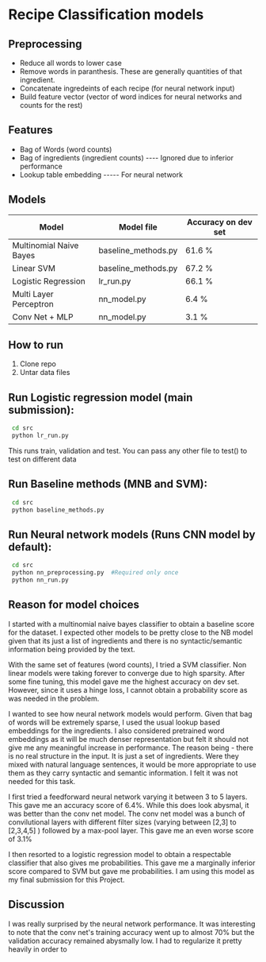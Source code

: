# Recipe Classification models

## Preprocessing
 * Reduce all words to lower case
 * Remove words in paranthesis. These are generally quantities of that ingredient. 
 * Concatenate ingredeints of each recipe (for neural network input)
 * Build feature vector (vector of word indices for neural networks and counts for the rest)
 
 ## Features
 * Bag of Words (word counts)
 * Bag of ingredients (ingredient counts) ---- Ignored due to inferior performance
 * Lookup table embedding ----- For neural network

## Models
| Model                   | Model file          | Accuracy on dev set |
|-------------------------|---------------------|---------------------|
| Multinomial Naive Bayes | baseline_methods.py | 61.6 %              |
| Linear SVM              | baseline_methods.py | 67.2 %              | 
| Logistic Regression     | lr_run.py           | 66.1 %              |      
| Multi Layer Perceptron  | nn_model.py         | 6.4 %  
| Conv Net + MLP          | nn_model.py         | 3.1 %
 
## How to run
1. Clone repo
2. Untar data files

Run Logistic regression model (main submission):
------------------------------------------------
```bash 
 cd src
 python lr_run.py
```
This runs train, validation and test. You can pass any other file to test() to test on different data

Run Baseline methods (MNB and SVM): 
----------------------------------
```bash
 cd src
 python baseline_methods.py
```

Run Neural network models (Runs CNN model by default):
------------------------------------------------------
```bash 
 cd src
 python nn_preprocessing.py  #Required only once
 python nn_run.py
``` 

 ## Reason for model choices
 I started with a multinomial naive bayes classifier to obtain a baseline score for the dataset. I expected other models to be pretty close to the NB model given that its just a list of ingredients and there is no syntactic/semantic information being provided by the text. 
 
 With the same set of features (word counts), I tried a SVM classifier. Non linear models were taking forever to converge due to high sparsity. After some fine tuning, this model gave me the highest accuracy on dev set. However, since it uses a hinge loss, I cannot obtain a probability score as was needed in the problem.
 
 I wanted to see how neural network models would perform. Given that bag of words will be extremely sparse, I used the usual lookup based embeddings for the ingredients. I also considered pretrained word embeddings as it will be much denser representation but felt it should not give me any meaningful increase in performance. The reason being - there is no real structure in the input. It is just a set of ingredients. Were they mixed with natural language sentences, it would be more appropriate to use them as they carry syntactic and semantic information. I felt it was not needed for this task. 
 
 I first tried a feedforward neural network varying it between 3 to 5 layers. This gave me an accuracy score of 6.4%. While this does look abysmal, it was better than the conv net model. The conv net model was a bunch of convilutional layers with different filter sizes (varying between [2,3] to [2,3,4,5] ) followed by a max-pool layer. This gave me an even worse score of 3.1%
 
 I then resorted to a logistic regression model to obtain a respectable classifier that also gives me probabilities. This gave me a marginally inferior score compared to SVM but gave me probabilities. I am using this model as my final submission for this Project. 
 
 ## Discussion
 I was really surprised by the neural network performance. It was interesting to note that the conv net's training accuracy went up to almost 70% but the validation accuracy remained abysmally low. I had to regularize it pretty heavily in order to 

